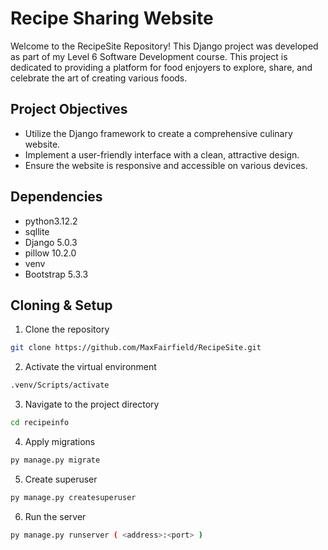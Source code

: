# Recipe Sharing Website

Welcome to the RecipeSite Repository! This Django project was developed as part of my Level 6 Software Development course. This project is dedicated to providing a platform for food enjoyers to explore, share, and celebrate the art of creating various foods.

## Project Objectives

* Utilize the Django framework to create a comprehensive culinary website.
* Implement a user-friendly interface with a clean, attractive design.
* Ensure the website is responsive and accessible on various devices.

## Dependencies

* python3.12.2
* sqllite
* Django 5.0.3
* pillow 10.2.0
* venv
* Bootstrap 5.3.3

## Cloning & Setup

1. Clone the repository
```bash
git clone https://github.com/MaxFairfield/RecipeSite.git
```

2. Activate the virtual environment
```bash
.venv/Scripts/activate
```

3. Navigate to the project directory
```bash
cd recipeinfo
```

4. Apply migrations
```bash
py manage.py migrate
```

5. Create superuser
```bash
py manage.py createsuperuser
```

6. Run the server
```bash
py manage.py runserver ( <address>:<port> )
```

